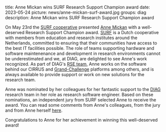 title: Anne Mickan wins SURF Research Support Champion award
date: 2023-05-24
picture: news/anne-mickan-surf-award.jpg
groups: diag
description: Anne Mickan wins SURF Research Support Champion award

On May 23rd the [SURF cooperative](https://www.surf.nl/en/about-surf/the-surf-cooperative) presented [Anne Mickan](https://www.diagnijmegen.nl/people/anne-mickan/) with a well-deserved Research Support Champion award. [SURF](https://www.surf.nl/en/about-surf/the-surf-cooperative) is a Dutch cooperative with members from education and research institutes around the Netherlands, committed to ensuring that their communities have access to the best IT facilities possible.  The role of teams supporting hardware and software maintenenance and development in research environments cannot be underestimated and we, at DIAG, are delighted to see Anne's work recognized. As part of DIAG's [RSE team](https://rse.diagnijmegen.nl/), Anne works on the software behind our CIRRUS and [Grand-Challenge](https://grand-challenge.org/) platforms among others, and is always available to provide support or work on new solutions for the research team. 

Anne was nominated by her colleagues for her fantastic support to the [DIAG](https://www.diagnijmegen.nl/) research team in her role as research software engineer. Based on these nominations, an independent jury from SURF selected Anne to receive the award. You can read some comments from Anne's colleagues, from the jury and from Anne herself [here](https://www.surf.nl/en/winner-surf-research-support-champion-awards-2023-anne-mickan).  

Congratulations to Anne for her achievement in winning this well-deserved award!

